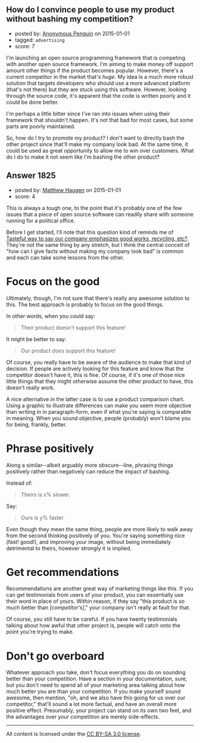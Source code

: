 ## How do I convince people to use my product without bashing my competition?

- posted by: [Anonymous Penguin](https://stackexchange.com/users/1640390/anonymous-penguin) on 2015-01-01
- tagged: `advertising`
- score: 7

<p>I'm launching an open source programming framework that is competing with another open source framework. I'm aiming to make money off support amount other things if the product becomes popular. However, there's a current competitor in the market that's <em>huge</em>. My idea is a much more robust solution that targets developers who should use a more advanced platform (that's not there) but they are stuck using this software. However, looking through the source code, it's apparent that the code is written poorly and it could be done better.</p>

<p>I'm perhaps a little bitter since I've ran into issues when using their framework that shouldn't happen. It's not that bad for most cases, but some parts are poorly maintained.</p>

<p>So, how do I try to promote my product? I don't want to directly bash the other project since that'll make my company look bad. At the same time, it could be used as great opportunity to allow me to win over customers. What do I do to make it not seem like I'm bashing the other product?</p>



## Answer 1825

- posted by: [Matthew Haugen](https://stackexchange.com/users/1325646/matthew-haugen) on 2015-01-01
- score: 4

<p>This is always a tough one, to the point that it's probably one of the few issues that a piece of open source software can readily share with someone running for a political office.</p>

<p>Before I get started, I'll note that this question kind of reminds me of <a href="https://startups.stackexchange.com/q/1362/59">Tasteful way to say our company emphasizes good works, recycling, etc?</a>. They're not the same thing by any stretch, but I think the central conceit of "how can I give facts without making my company look bad" is common and each can take some lessons from the other.</p>

<h1>Focus on the good</h1>

<p>Ultimately, though, I'm not sure that there's really any awesome solution to this. The best approach is probably to focus on the good things.</p>

<p>In other words, when you could say:</p>

<blockquote>
  <p>Their product doesn't support this feature!</p>
</blockquote>

<p>It might be better to say:</p>

<blockquote>
  <p>Our product <em>does</em> support this feature!</p>
</blockquote>

<p>Of course, you really have to be aware of the audience to make that kind of decision. If people are actively looking for this feature and know that the competitor doesn't have it, this is fine. Of course, if it's one of those nice little things that they might otherwise assume the other product to have, this doesn't really work.</p>

<p>A nice alternative in the latter case is to use a product comparison chart. Using a graphic to illustrate differences can make you seem more objective than writing in in paragraph-form, even if what you're saying is comparable in meaning. When you sound objective, people (probably) won't blame you for being, frankly, better.</p>

<h1>Phrase positively</h1>

<p>Along a similar--albeit arguably more obscure--line, phrasing things positively rather than negatively can reduce the impact of bashing.</p>

<p>Instead of:</p>

<blockquote>
  <p>Theirs is <em>x</em>% slower.</p>
</blockquote>

<p>Say:</p>

<blockquote>
  <p>Ours is <em>y</em>% faster.</p>
</blockquote>

<p>Even though they mean the same thing, people are more likely to walk away from the second thinking positively of you. You're saying something nice (fast! good!), and improving your image, without being immediately detrimental to theirs, however strongly it is implied.</p>

<h1>Get recommendations</h1>

<p>Recommendations are another great way of marketing things like this. If you can get testimonials from users of your product, you can essentially use their word in place of yours. Within reason, if they say "this product is so much better than <em>[competitor's]</em>," your company isn't really at fault for that.</p>

<p>Of course, you still have to be careful. If you have twenty testimonials talking about how awful that other project is, people will catch onto the point you're trying to make.</p>

<h1>Don't go overboard</h1>

<p>Whatever approach you take, don't focus everything you do on sounding better than your competition. Have a section in your documentation, sure, but you don't need to spend all of your marketing area talking about how much better you are than your competition. If you make yourself sound awesome, then mention, "oh, and we also have this going for us over our competitor," that'll sound a lot more factual, and have an overall more positive effect. Presumably, your project can stand on its own two feet, and the advantages over your competition are merely side-effects.</p>




---

All content is licensed under the [CC BY-SA 3.0 license](https://creativecommons.org/licenses/by-sa/3.0/).
